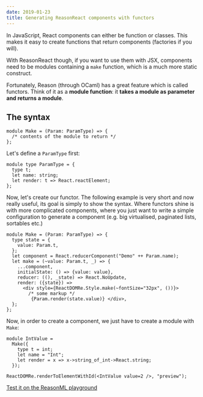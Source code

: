 ```yaml
---
date: 2019-01-23
title: Generating ReasonReact components with functors
---
```


In JavaScript, React components can either be function or classes. This makes it easy to create functions that return components (factories if you will).

With ReasonReact though, if you want to use them with JSX, components need to be modules containing a `make` function, which is a much more static construct.

Fortunately, Reason (through OCaml) has a great feature which is called functors. Think of it as a **module function**: it **takes a module as parameter and returns a module**.

## The syntax

```reason
module Make = (Param: ParamType) => {
  /* contents of the module to return */
};
```

Let's define a `ParamType` first:

```reason
module type ParamType = {
  type t;
  let name: string;
  let render: t => React.reactElement;
};
```

Now, let's create our functor. The following example is very short and now really useful, its goal is simply to show the syntax. Where functors shine is with more complicated components, where you just want to write a simple configuration to generate a component (e.g. big virtualised, paginated lists, sortables etc.)

```reason
module Make = (Param: ParamType) => {
  type state = {
    value: Param.t,
  };
  let component = React.reducerComponent("Demo" ++ Param.name);
  let make = (~value: Param.t, _) => {
    ...component,
    initialState: () => {value: value},
    reducer: ((), _state) => React.NoUpdate,
    render: ({state}) =>
      <div style={ReactDOMRe.Style.make(~fontSize="32px", ())}>
        /* some markup */
         {Param.render(state.value)} </div>,
  };
};
```

Now, in order to create a component, we just have to create a module with `Make`:

```reason
module IntValue =
  Make({
    type t = int;
    let name = "Int";
    let render = x => x->string_of_int->React.string;
  });

ReactDOMRe.renderToElementWithId(<IntValue value=2 />, "preview");
```

[Test it on the ReasonML playground](https://reasonml.github.io/en/try?rrjsx=true&reason=LYewJgrgNgpgBAFwJ4Ad4AUCGAnTwAqq8AvHAN4BQciRiA3FXLAnAHZ4wBccAzgtgEtWAcwbVmcbDFZgY2bi2IA+OACUYmHiFbrMAYwQA6KfoQBRWMGkIGAXwYVQkWHACymANYk4ACiy5gbn88QjQASjhlckZkNF4ETARvMgA3TCgILjhg4EMEe0YJPRBgFG1rSLUNLR0NA2MYSD05AGESstZrHwAiABEYUG64AGph7Jw8Q3YrMLEmGBZgT28fAD80jKycvIAaOAB9CKjKampDc+LS8tYEHcZqIQEEAXSAZQSk7h8jlVT0zO4G0ytjup0kjQgzXkvm+e32fESMB+VU02l09QAciAAKooMCI0GnKQyORfMgIpK2H73U4AHjAAhS8SQsGIZHRCF6AHlXOpDO8WTBDEsvGsAGbaBCvAQALxgxG6AGYAEwoAAe3T23zCtiUNLBAHoAFS8ErwJbYDwQFBwI0G-VgsjbYmybA+ClCoFI2xwWkGhkpJSEgoFJzQeAASRuADV-iRGO5RSdTrF4Io4EIbDSJNNvN0owhunNxAtwSTsJU1ZEVGqALRKPiCET7EBi-aZ+u6GocwyNoSiRhUhwc7m8oUuuT4EAWAbWADqTwAFhGwD5aQXY5s4F7iMq4Aag3BuigpCkBDAAO7dWYUIA)
